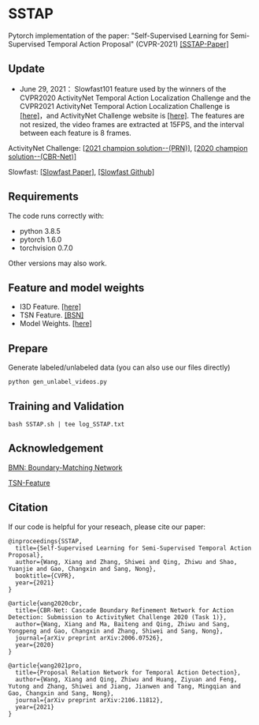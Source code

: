 # SSTAP
Pytorch implementation of the paper: "Self-Supervised Learning for Semi-Supervised Temporal Action Proposal" (CVPR-2021) 
[[SSTAP-Paper]](https://openaccess.thecvf.com/content/CVPR2021/papers/Wang_Self-Supervised_Learning_for_Semi-Supervised_Temporal_Action_Proposal_CVPR_2021_paper.pdf)

## Update
- June 29, 2021： Slowfast101 feature used by the winners of the CVPR2020 ActivityNet Temporal Action Localization Challenge and the CVPR2021 ActivityNet Temporal Action Localization Challenge is [[here]](https://zenodo.org/record/5036462#.YNrDEbvitPY)，and ActivityNet Challenge website is [[here]](http://activity-net.org/challenges/2021/tasks/anet_localization.html). The features are not resized, the video frames are extracted at 15FPS, and the interval between each feature is 8 frames.

ActivityNet Challenge: [[2021 champion solution--(PRN)]](https://arxiv.org/abs/2106.11812),    [[2020 champion solution--(CBR-Net)]](https://arxiv.org/abs/2006.07526) 

Slowfast: [[Slowfast Paper]](https://arxiv.org/abs/1812.03982),    [[Slowfast Github]](https://github.com/facebookresearch/SlowFast) 

## Requirements
The code runs correctly with:

* python 3.8.5
* pytorch 1.6.0
* torchvision 0.7.0

Other versions may also work. 

## Feature and model weights
* I3D Feature. [[here]](https://zenodo.org/record/5035205#.YNmAhLvitPY)
* TSN Feature. [[BSN]](https://github.com/wzmsltw/BSN-boundary-sensitive-network)
* Model Weights. [[here]](https://zenodo.org/record/5036065#.YNmAE7vitPY)


## Prepare 
Generate labeled/unlabeled data (you can also use our files directly)
```
python gen_unlabel_videos.py
```

## Training and Validation
```
bash SSTAP.sh | tee log_SSTAP.txt
```

## Acknowledgement

[BMN: Boundary-Matching Network](https://github.com/JJBOY/BMN-Boundary-Matching-Network) 

[TSN-Feature](https://github.com/wzmsltw/BSN-boundary-sensitive-network)

## Citation
If our code is helpful for your reseach, please cite our paper:

```
@inproceedings{SSTAP,
  title={Self-Supervised Learning for Semi-Supervised Temporal Action Proposal},
  author={Wang, Xiang and Zhang, Shiwei and Qing, Zhiwu and Shao, Yuanjie and Gao, Changxin and Sang, Nong},
  booktitle={CVPR},
  year={2021}
}

@article{wang2020cbr,
  title={CBR-Net: Cascade Boundary Refinement Network for Action Detection: Submission to ActivityNet Challenge 2020 (Task 1)},
  author={Wang, Xiang and Ma, Baiteng and Qing, Zhiwu and Sang, Yongpeng and Gao, Changxin and Zhang, Shiwei and Sang, Nong},
  journal={arXiv preprint arXiv:2006.07526},
  year={2020}
}

@article{wang2021pro,
  title={Proposal Relation Network for Temporal Action Detection},
  author={Wang, Xiang and Qing, Zhiwu and Huang, Ziyuan and Feng, Yutong and Zhang, Shiwei and Jiang, Jianwen and Tang, Mingqian and Gao, Changxin and Sang, Nong},
  journal={arXiv preprint arXiv:2106.11812},
  year={2021}
}
```
